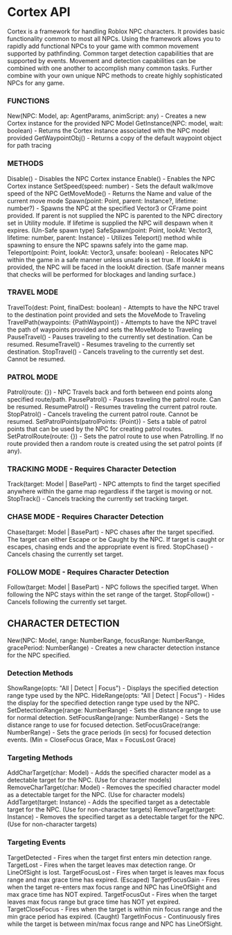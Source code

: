 # Cortex API

Cortex is a framework for handling Roblox NPC characters. It provides basic functionality common to most all NPCs. Using the framework allows you to rapidly add functional NPCs to your game with common movement supported by pathfinding. Common target detection capabilities that are supported by events. Movement and detection capabilities can be combined with one another to accomplish many common tasks. Further combine with your own unique NPC methods to create highly sophisticated NPCs for any game.

### FUNCTIONS
New(NPC: Model, ap: AgentParams, animScript: any) - Creates a new Cortex instance for the provided NPC Model
GetInstance(NPC: model, wait: boolean) - Returns the Cortex instance associated with the NPC model provided
GetWaypointObj() - Returns a copy of the default waypoint object for path tracing

### METHODS
Disable() - Disables the NPC Cortex instance
Enable() - Enables the NPC Cortex instance
SetSpeed(speed: number) - Sets the default walk/move speed of the NPC
GetMoveMode() - Returns the Name and value of the current move mode
Spawn(point: Point, parent: Instance?, lifetime: number?) - Spawns the NPC at the specified Vector3 or CFrame point provided. If parent is not supplied the NPC is parented to the NPC directory set in Utility module. If lifetime is supplied the NPC will despawn when it expires. (Un-Safe spawn type)
SafeSpawn(point: Point, lookAt: Vector3, lifetime: number, parent: Instance) - Utilizes Teleport() method while spawning to ensure the NPC spawns safely into the game map.
Teleport(point: Point, lookAt: Vector3, unsafe: boolean) - Relocates NPC within the game in a safe manner unless unsafe is set true. If lookAt is provided, the NPC will be faced in the lookAt direction. (Safe manner means that checks will be performed for blockages and landing surface.)

### TRAVEL MODE
TravelTo(dest: Point, finalDest: boolean) - Attempts to have the NPC travel to the destination point provided and sets the MoveMode to Traveling
TravelPath(waypoints: {PathWaypoint}) - Attempts to have the NPC travel the path of waypoints provided and sets the MoveMode to Traveling
PauseTravel() - Pauses traveling to the currently set destination. Can be resumed.
ResumeTravel() - Resumes traveling to the currently set destination.
StopTravel() - Cancels traveling to the currently set dest. Cannot be resumed.

### PATROL MODE
Patrol(route: {}) - NPC Travels back and forth between end points along specified route/path.
PausePatrol() - Pauses traveling the patrol route. Can be resumed.
ResumePatrol() - Resumes traveling the current patrol route.
StopPatrol() - Cancels traveling the current patrol route. Cannot be resumed.
SetPatrolPoints(patrolPoints: {Point}) - Sets a table of patrol points that can be used by the NPC for creating patrol routes.
SetPatrolRoute(route: {}) - Sets the patrol route to use when Patrolling. If no route provided then a random route is created using the set patrol points (if any).

### TRACKING MODE - Requires Character Detection
Track(target: Model | BasePart) - NPC attempts to find the target specified anywhere within the game map regardless if the target is moving or not.
StopTrack() - Cancels tracking the currently set tracking target.

### CHASE MODE - Requires Character Detection
Chase(target: Model | BasePart) - NPC chases after the target specified. The target can either Escape or be Caught by the NPC. If target is caught or escapes, chasing ends and the appropriate event is fired.
StopChase() - Cancels chasing the currently set target.

### FOLLOW MODE - Requires Character Detection
Follow(target: Model | BasePart) - NPC follows the specified target. When following the NPC stays within the set range of the target.
StopFollow() - Cancels following the currently set target.


## CHARACTER DETECTION

New(NPC: Model, range: NumberRange, focusRange: NumberRange, gracePeriod: NumberRange) - Creates a new character detection instance for the NPC specified.

### Detection Methods
ShowRange(opts: "All | Detect | Focus") - Displays the specified detection range type used by the NPC.
HideRange(opts: "All | Detect | Focus") - Hides the display for the specified detection range type used by the NPC.
SetDetectionRange(range: NumberRange) - Sets the distance range to use for normal detection.
SetFocusRange(range: NumberRange) - Sets the distance range to use for focused detection.
SetFocusGrace(range: NumberRange) - Sets the grace periods (in secs) for focused detection events. (Min = CloseFocus Grace, Max = FocusLost Grace)

### Targeting Methods
AddCharTarget(char: Model) - Adds the specified character model as a detectable target for the NPC. (Use for character models)
RemoveCharTarget(char: Model) - Removes the specified character model as a detectable target for the NPC. (Use for character models)
AddTarget(target: Instance) - Adds the specified target as a detectable target for the NPC. (Use for non-character targets)
RemoveTarget(target: Instance) - Removes the specified target as a detectable target for the NPC. (Use for non-character targets)

### Targeting Events
TargetDetected - Fires when the target first enters min detection range.
TargetLost - Fires when the target leaves max detection range. Or LineOfSight is lost.
TargetFocusLost - Fires when target is leaves max focus range and max grace time has expired. (Escaped)
TargetFocusGain - Fires when the target re-enters max focus range and NPC has LineOfSight and max grace time has NOT expired.
TargetFocusOut - Fires when the target leaves max focus range but grace time has NOT yet expired.
TargetCloseFocus - Fires when the target is within min focus range and the min grace period has expired. (Caught)
TargetInFocus - Continuously fires while the target is between min/max focus range and NPC has LineOfSight.
